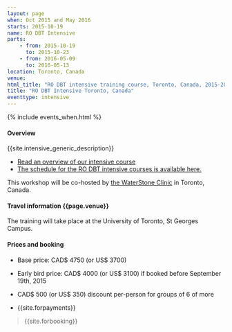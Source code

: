 ```yaml
---
layout: page
when: Oct 2015 and May 2016
starts: 2015-10-19
name: RO DBT Intensive
parts:
    - from: 2015-10-19
      to: 2015-10-23
    - from: 2016-05-09
      to: 2016-05-13
location: Toronto, Canada
venue:
html_title: "RO DBT intensive training course, Toronto, Canada, 2015-2016"
title: "RO DBT Intensive Toronto, Canada"
eventtype: intensive
---
```



{% include events_when.html %}


#### Overview

{{site.intensive_generic_description}}

- [Read an overview of our intensive course](/training/intensive.html)
- [The schedule for the RO DBT intensive courses is available here.](/training/intensive/timetable.html)

This workshop will be co-hosted by [the WaterStone Clinic](http://www.waterstoneclinic.com/) in Toronto, Canada.

#### Travel information {{page.venue}}
The training will take place at the University of Toronto, St Georges Campus.

#### Prices and booking
- Base price: CAD$ 4750 (or US$ 3700) 
- Early bird price: CAD$ 4000 (or US$ 3100) if booked before September 19th, 2015
- CAD$ 500 (or US$ 350) discount per-person for groups of 6 of more

- {{site.forpayments}}

> {{site.forbooking}}






